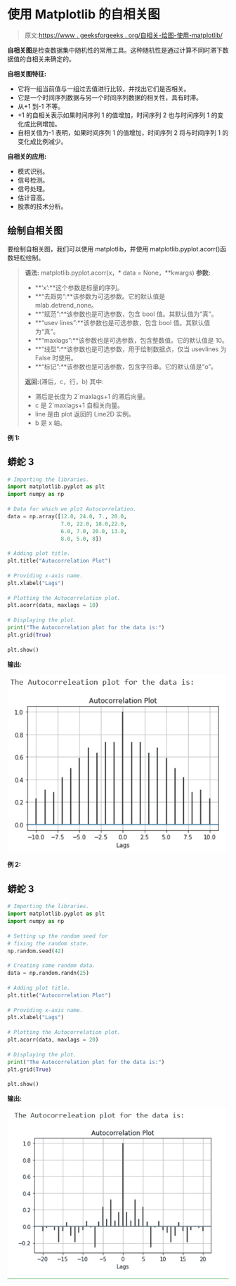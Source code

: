 # 使用 Matplotlib 的自相关图

> 原文:[https://www . geeksforgeeks . org/自相关-绘图-使用-matplotlib/](https://www.geeksforgeeks.org/autocorrelation-plot-using-matplotlib/)

**自相关图**是检查数据集中随机性的常用工具。这种随机性是通过计算不同时滞下数据值的自相关来确定的。

**自相关图特征:**

*   它将一组当前值与一组过去值进行比较，并找出它们是否相关。
*   它是一个时间序列数据与另一个时间序列数据的相关性，具有时滞。
*   从+1 到-1 不等。
*   +1 的自相关表示如果时间序列 1 的值增加，时间序列 2 也与时间序列 1 的变化成比例增加。
*   自相关值为-1 表明，如果时间序列 1 的值增加，时间序列 2 将与时间序列 1 的变化成比例减少。

**自相关的应用:**

*   模式识别。
*   信号检测。
*   信号处理。
*   估计音高。
*   股票的技术分析。

## 绘制自相关图

要绘制自相关图，我们可以使用 matplotlib，并使用 matplotlib.pyplot.acorr()函数轻松绘制。

> **语法:** matplotlib.pyplot.acorr(x，* data = None，**kwargs)
> **参数:**
> 
> *   **‘x’:**这个参数是标量的序列。
> *   **“去趋势”:**该参数为可选参数。它的默认值是 mlab.detrend_none。
> *   **“赋范”:**该参数也是可选参数，包含 bool 值。其默认值为“真”。
> *   **“usev lines”:**该参数也是可选参数，包含 bool 值。其默认值为“真”。
> *   **“maxlags”:**该参数也是可选参数，包含整数值。它的默认值是 10。
> *   **“线型”:**该参数也是可选参数，用于绘制数据点，仅当 usevlines 为 False 时使用。
> *   **“标记”:**该参数也是可选参数，包含字符串。它的默认值是“o”。
> 
> **返回:**(滞后，c，行，b)
> 其中:
> 
> *   滞后是长度为 2`maxlags+1 的滞后向量。
> *   c 是 2`maxlags+1 自相关向量。
> *   line 是由 plot 返回的 Line2D 实例。
> *   b 是 x 轴。

**例 1:**

## 蟒蛇 3

```py
# Importing the libraries.
import matplotlib.pyplot as plt
import numpy as np

# Data for which we plot Autocorrelation.
data = np.array([12.0, 24.0, 7., 20.0,
                 7.0, 22.0, 18.0,22.0,
                 6.0, 7.0, 20.0, 13.0,
                 8.0, 5.0, 8])

# Adding plot title.
plt.title("Autocorrelation Plot")

# Providing x-axis name.
plt.xlabel("Lags")

# Plotting the Autocorrelation plot.
plt.acorr(data, maxlags = 10)

# Displaying the plot.
print("The Autocorrelation plot for the data is:")
plt.grid(True)

plt.show()
```

**输出:**

![](img/07cd93e8087a23d6d934dc20d8988f3a.png)

**例 2:**

## 蟒蛇 3

```py
# Importing the libraries.
import matplotlib.pyplot as plt
import numpy as np

# Setting up the rondom seed for
# fixing the random state.
np.random.seed(42)

# Creating some random data.
data = np.random.randn(25)

# Adding plot title.
plt.title("Autocorrelation Plot")

# Providing x-axis name.
plt.xlabel("Lags")

# Plotting the Autocorrelation plot.
plt.acorr(data, maxlags = 20)

# Displaying the plot.
print("The Autocorrelation plot for the data is:")
plt.grid(True)

plt.show()
```

**输出:**

![](img/3f6ac914e11165320e4a5bf97748c0fb.png)